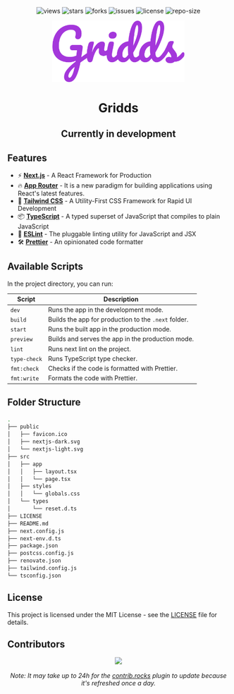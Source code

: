 <div align=center>

![views] ![stars] ![forks] ![issues] ![license] ![repo-size]

  <img alt="gridds" src="./public/gridds-logo.png" width="300px">

# Gridds

## Currently in development

</div>

## Features

- ⚡ **[Next.js](https://nextjs.org/)** - A React Framework for Production
- 🔥 **[App Router](https://nextjs.org/docs/app)** - It is a new paradigm for building applications using React's latest features.
- 🎨 **[Tailwind CSS](https://tailwindcss.com/)** - A Utility-First CSS Framework for Rapid UI Development
- 📦 **[TypeScript](https://www.typescriptlang.org/)** - A typed superset of JavaScript that compiles to plain JavaScript
- 📝 **[ESLint](https://eslint.org/)** - The pluggable linting utility for JavaScript and JSX
- 🛠 **[Prettier](https://prettier.io/)** - An opinionated code formatter

## Available Scripts

In the project directory, you can run:

| **Script**   | **Description**                                      |
| ------------ | ---------------------------------------------------- |
| `dev`        | Runs the app in the development mode.                |
| `build`      | Builds the app for production to the `.next` folder. |
| `start`      | Runs the built app in the production mode.           |
| `preview`    | Builds and serves the app in the production mode.    |
| `lint`       | Runs next lint on the project.                       |
| `type-check` | Runs TypeScript type checker.                        |
| `fmt:check`  | Checks if the code is formatted with Prettier.       |
| `fmt:write`  | Formats the code with Prettier.                      |

## Folder Structure

```bash
.
├── public
│   ├── favicon.ico
│   ├── nextjs-dark.svg
│   └── nextjs-light.svg
├── src
│   ├── app
│   │   ├── layout.tsx
│   │   └── page.tsx
│   ├── styles
│   │   └── globals.css
│   └── types
│       └── reset.d.ts
├── LICENSE
├── README.md
├── next.config.js
├── next-env.d.ts
├── package.json
├── postcss.config.js
├── renovate.json
├── tailwind.config.js
└── tsconfig.json
```

## License

This project is licensed under the MIT License - see the [LICENSE](LICENSE) file for details.

## Contributors

<div align=center>

[![][contributors]][contributors-graph]

_Note: It may take up to 24h for the [contrib.rocks][contrib-rocks] plugin to update because it's refreshed once a day._

</div>

<!----------------------------------{ Labels }--------------------------------->

[views]: https://komarev.com/ghpvc/?username=gridds&label=view%20counter&color=red&style=flat
[repo-size]: https://img.shields.io/github/repo-size/Khushal-ag/gridds
[issues]: https://img.shields.io/github/issues-raw/Khushal-ag/gridds
[license]: https://img.shields.io/github/license/Khushal-ag/gridds
[forks]: https://img.shields.io/github/forks/Khushal-ag/gridds?style=flat
[stars]: https://img.shields.io/github/stars/Khushal-ag/gridds
[contributors]: https://contrib.rocks/image?repo=Khushal-ag/gridds&max=500
[contributors-graph]: https://github.com/Khushal-ag/gridds/graphs/contributors
[contrib-rocks]: https://contrib.rocks/preview?repo=Khushal-ag%2Fgridds
